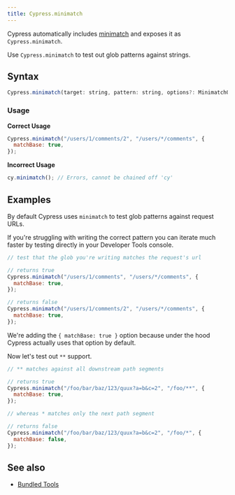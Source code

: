 ```yaml
---
title: Cypress.minimatch
---
```


Cypress automatically includes [minimatch](https://github.com/isaacs/minimatch) and exposes it as `Cypress.minimatch`.

Use `Cypress.minimatch` to test out glob patterns against strings.

## Syntax

```javascript
Cypress.minimatch(target: string, pattern: string, options?: MinimatchOptions);
```

### Usage

**<Icon name="check-circle" color="green"></Icon> Correct Usage**

```javascript
Cypress.minimatch("/users/1/comments/2", "/users/*/comments", {
  matchBase: true,
});
```

**<Icon name="exclamation-triangle" color="red"></Icon> Incorrect Usage**

```javascript
cy.minimatch(); // Errors, cannot be chained off 'cy'
```

## Examples

By default Cypress uses `minimatch` to test glob patterns against request URLs.

If you're struggling with writing the correct pattern you can iterate much faster by testing directly in your Developer Tools console.

```javascript
// test that the glob you're writing matches the request's url

// returns true
Cypress.minimatch("/users/1/comments", "/users/*/comments", {
  matchBase: true,
});

// returns false
Cypress.minimatch("/users/1/comments/2", "/users/*/comments", {
  matchBase: true,
});
```

We're adding the `{ matchBase: true }` option because under the hood Cypress actually uses that option by default.

Now let's test out `**` support.

```javascript
// ** matches against all downstream path segments

// returns true
Cypress.minimatch("/foo/bar/baz/123/quux?a=b&c=2", "/foo/**", {
  matchBase: true,
});

// whereas * matches only the next path segment

// returns false
Cypress.minimatch("/foo/bar/baz/123/quux?a=b&c=2", "/foo/*", {
  matchBase: false,
});
```

## See also

- [Bundled Tools](/guides/references/bundled-tools)
